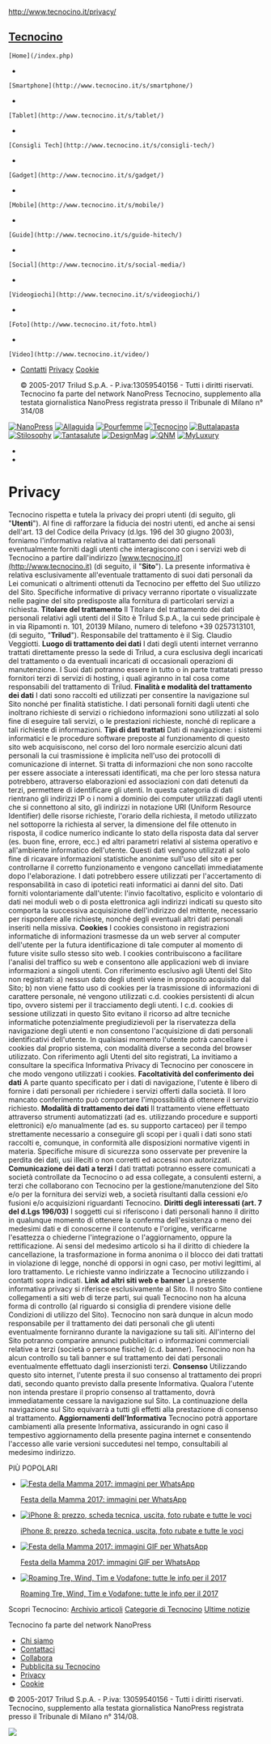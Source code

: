 http://www.tecnocino.it/privacy/

<a href="" id="open-sb" class="icon-menu"></a>

<span><a href="http://www.tecnocino.it/" class="logo home" title="Tecnocino"><span>Tecnocino</span></a></span>
-   

    [Home](/index.php)
-   

    [Smartphone](http://www.tecnocino.it/s/smartphone/)
-   

    [Tablet](http://www.tecnocino.it/s/tablet/)
-   

    [Consigli Tech](http://www.tecnocino.it/s/consigli-tech/)
-   

    [Gadget](http://www.tecnocino.it/s/gadget/)
-   

    [Mobile](http://www.tecnocino.it/s/mobile/)
-   

    [Guide](http://www.tecnocino.it/s/guide-hitech/)
-   

    [Social](http://www.tecnocino.it/s/social-media/)
-   

    [Videogiochi](http://www.tecnocino.it/s/videogiochi/)
-   

    [Foto](http://www.tecnocino.it/foto.html)
-   

    [Video](http://www.tecnocino.it/video/)
-   [Contatti](/contatti/) [Privacy](/privacy/) [Cookie](/informativacookie/)

    © 2005-2017 Trilud S.p.A. - P.iva:13059540156 - Tutti i diritti riservati.
    Tecnocino fa parte del network NanoPress Tecnocino, supplemento alla testata giornalistica NanoPress registrata presso il Tribunale di Milano n° 314/08

<a href="" class="icon-cerca"></a>

<span class="nano-network"></span> <span class="triangle-sub-menu"></span>
[<img src="http://assets.hmai.it/img/nano-network/transparent.gif" alt="NanoPress" class="sprite application nano" />](http://www.nanopress.it/ "NanoPress") [<img src="http://assets.hmai.it/img/nano-network/transparent.gif" alt="Allaguida" class="sprite application allaguida" />](http://www.allaguida.it/ "AllaGuida") [<img src="http://assets.hmai.it/img/nano-network/transparent.gif" alt="Pourfemme" class="sprite application pfwww" />](http://www.pourfemme.it/ "PourFemme") [<img src="http://assets.hmai.it/img/nano-network/transparent.gif" alt="Tecnocino" class="sprite application tcwww" />](http://www.tecnocino.it/ "Tecnocino") [<img src="http://assets.hmai.it/img/nano-network/transparent.gif" alt="Buttalapasta" class="sprite application buttalapasta" />](http://www.buttalapasta.it/ "ButtaLaPasta") [<img src="http://assets.hmai.it/img/nano-network/transparent.gif" alt="Stilosophy" class="sprite application stwww" />](http://www.stylosophy.it/ "Stylosophy") [<img src="http://assets.hmai.it/img/nano-network/transparent.gif" alt="Tantasalute" class="sprite application tantasalute" />](http://www.tantasalute.it/ "TantaSalute") [<img src="http://assets.hmai.it/img/nano-network/transparent.gif" alt="DesignMag" class="sprite application designmag" />](http://www.designmag.it/ "DesignMag") [<img src="http://assets.hmai.it/img/nano-network/transparent.gif" alt="QNM" class="sprite application qnm" />](http://www.qnm.it/ "QNM") [<img src="http://assets.hmai.it/img/nano-network/transparent.gif" alt="MyLuxury" class="sprite application myluxury" />](http://www.myluxury.it/ "MyLuxury")

-   <a href="http://www.facebook.com/tecnocino" class="icon-facebook"></a>
-   <a href="http://www.twitter.com/tecnocino" class="icon-twitter"></a>

<a href="" class="icon-cerca"></a>

<a href="#" class="btnLens icon-cerca"></a>

Privacy
=======

Tecnocino rispetta e tutela la privacy dei propri utenti (di seguito, gli "**Utenti**").
Al fine di rafforzare la fiducia dei nostri utenti, ed anche ai sensi dell'art. 13 del Codice della Privacy (d.lgs. 196 del 30 giugno 2003), forniamo l'informativa relativa al trattamento dei dati personali eventualmente forniti dagli utenti che interagiscono con i servizi web di Tecnocino a partire dall'indirizzo [www.tecnocino.it](http://www.tecnocino.it) (di seguito, il "**Sito**").
La presente informativa è relativa esclusivamente all'eventuale trattamento di suoi dati personali da Lei comunicati o altrimenti ottenuti da Tecnocino per effetto del Suo utilizzo del Sito. Specifiche informative di privacy verranno riportate o visualizzate nelle pagine del sito predisposte alla fornitura di particolari servizi a richiesta.
**Titolare del trattamento**
Il Titolare del trattamento dei dati personali relativi agli utenti del il Sito è Trilud S.p.A., la cui sede principale è in via Ripamonti n. 101, 20139 Milano, numero di telefono +39 0257313101, (di seguito, "**Trilud**").
Responsabile del trattamento è il Sig. Claudio Veggiotti.
**Luogo di trattamento dei dati**
I dati degli utenti internet verranno trattati direttamente presso la sede di Trilud, a cura esclusiva degli incaricati del trattamento o da eventuali incaricati di occasionali operazioni di manutenzione. I Suoi dati potranno essere in tutto o in parte trattatati presso fornitori terzi di servizi di hosting, i quali agiranno in tal cosa come responsabili del trattamento di Trilud.
**Finalità e modalità del trattamento dei dati**
I dati sono raccolti ed utilizzati per consentire la navigazione sul Sito nonché per finalità statistiche.
I dati personali forniti dagli utenti che inoltrano richieste di servizi o richiedono informazioni sono utilizzati al solo fine di eseguire tali servizi, o le prestazioni richieste, nonché di replicare a tali richieste di informazioni.
**Tipi di dati trattati**
Dati di navigazione: i sistemi informatici e le procedure software preposte al funzionamento di questo sito web acquisiscono, nel corso del loro normale esercizio alcuni dati personali la cui trasmissione è implicita nell'uso dei protocolli di comunicazione di internet. Si tratta di informazioni che non sono raccolte per essere associate a interessati identificati, ma che per loro stessa natura potrebbero, attraverso elaborazioni ed associazioni con dati detenuti da terzi, permettere di identificare gli utenti. In questa categoria di dati rientrano gli indirizzi IP o i nomi a dominio dei computer utilizzati dagli utenti che si connettono al sito, gli indirizzi in notazione URI (Uniform Resource Identifier) delle risorse richieste, l'orario della richiesta, il metodo utilizzato nel sottoporre la richiesta al server, la dimensione del file ottenuto in risposta, il codice numerico indicante lo stato della risposta data dal server (es. buon fine, errore, ecc.) ed altri parametri relativi al sistema operativo e all'ambiente informatico dell'utente. Questi dati vengono utilizzati al solo fine di ricavare informazioni statistiche anonime sull'uso del sito e per controllarne il corretto funzionamento e vengono cancellati immediatamente dopo l'elaborazione. I dati potrebbero essere utilizzati per l'accertamento di responsabilità in caso di ipotetici reati informatici ai danni del sito.
Dati forniti volontariamente dall'utente: l'invio facoltativo, esplicito e volontario di dati nei moduli web o di posta elettronica agli indirizzi indicati su questo sito comporta la successiva acquisizione dell'indirizzo del mittente, necessario per rispondere alle richieste, nonché degli eventuali altri dati personali inseriti nella missiva.
**Cookies**
I cookies consistono in registrazioni informatiche di informazioni trasmesse da un web server al computer dell'utente per la futura identificazione di tale computer al momento di future visite sullo stesso sito web. I cookies contribuiscono a facilitare l'analisi del traffico su web e consentono alle applicazioni web di inviare informazioni a singoli utenti. Con riferimento esclusivo agli Utenti del Sito non registrati:
a) nessun dato degli utenti viene in proposito acquisito dal Sito;
b) non viene fatto uso di cookies per la trasmissione di informazioni di carattere personale, né vengono utilizzati c.d. cookies persistenti di alcun tipo, ovvero sistemi per il tracciamento degli utenti.
I c.d. cookies di sessione utilizzati in questo Sito evitano il ricorso ad altre tecniche informatiche potenzialmente pregiudizievoli per la riservatezza della navigazione degli utenti e non consentono l'acquisizione di dati personali identificativi dell'utente. In qualsiasi momento l'utente potrà cancellare i cookies dal proprio sistema, con modalità diverse a seconda del browser utilizzato.
Con riferimento agli Utenti del sito registrati, La invitiamo a consultare la specifica Informativa Privacy di Tecnocino per conoscere in che modo vengono utilizzati i cookies.
**Facoltatività del conferimento dei dati**
A parte quanto specificato per i dati di navigazione, l'utente è libero di fornire i dati personali per richiedere i servizi offerti dalla società. Il loro mancato conferimento può comportare l'impossibilità di ottenere il servizio richiesto.
**Modalità di trattamento dei dati**
Il trattamento viene effettuato attraverso strumenti automatizzati (ad es. utilizzando procedure e supporti elettronici) e/o manualmente (ad es. su supporto cartaceo) per il tempo strettamente necessario a conseguire gli scopi per i quali i dati sono stati raccolti e, comunque, in conformità alle disposizioni normative vigenti in materia. Specifiche misure di sicurezza sono osservate per prevenire la perdita dei dati, usi illeciti o non corretti ed accessi non autorizzati.
**Comunicazione dei dati a terzi**
I dati trattati potranno essere comunicati a società controllate da Tecnocino o ad essa collegate, a consulenti esterni, a terzi che collaborano con Tecnocino per la gestione/manutenzione del Sito e/o per la fornitura dei servizi web, a società risultanti dalla cessioni e/o fusioni e/o acquisizioni riguardanti Tecnocino.
**Diritti degli interessati (art. 7 del d.Lgs 196/03)**
I soggetti cui si riferiscono i dati personali hanno il diritto in qualunque momento di ottenere la conferma dell'esistenza o meno dei medesimi dati e di conoscerne il contenuto e l'origine, verificarne l'esattezza o chiederne l'integrazione o l'aggiornamento, oppure la rettificazione. Ai sensi del medesimo articolo si ha il diritto di chiedere la cancellazione, la trasformazione in forma anonima o il blocco dei dati trattati in violazione di legge, nonché di opporsi in ogni caso, per motivi legittimi, al loro trattamento. Le richieste vanno indirizzate a Tecnocino utilizzando i contatti sopra indicati.
**Link ad altri siti web e banner**
La presente informativa privacy si riferisce esclusivamente al Sito. Il nostro Sito contiene collegamenti a siti web di terze parti, sui quali Tecnocino non ha alcuna forma di controllo (al riguardo si consiglia di prendere visione delle Condizioni di utilizzo del Sito). Tecnocino non sarà dunque in alcun modo responsabile per il trattamento dei dati personali che gli utenti eventualmente forniranno durante la navigazione su tali siti.
All'interno del Sito potranno comparire annunci pubblicitari o informazioni commerciali relative a terzi (società o persone fisiche) (c.d. banner). Tecnocino non ha alcun controllo su tali banner e sul trattamento dei dati personali eventualmente effettuato dagli inserzionisti terzi.
**Consenso**
Utilizzando questo sito internet, l'utente presta il suo consenso al trattamento dei propri dati, secondo quanto previsto dalla presente Informativa. Qualora l'utente non intenda prestare il proprio consenso al trattamento, dovrà immediatamente cessare la navigazione sul Sito. La continuazione della navigazione sul Sito equivarrà a tutti gli effetti alla prestazione di consenso al trattamento.
**Aggiornamenti dell'Informativa**
Tecnocino potrà apportare cambiamenti alla presente Informativa, assicurando in ogni caso il tempestivo aggiornamento della presente pagina internet e consentendo l'accesso alle varie versioni succedutesi nel tempo, consultabili al medesimo indirizzo.

<span class="sectTit22">PIÙ POPOLARI</span>
-   <a href="http://www.tecnocino.it/2017/05/articolo/festa-della-mamma-2017-immagini-per-whatsapp/76857/" class="trtracking"><img src="http://static.tecnocino.it/r/140x88/www.tecnocino.it/img/Festa-della-Mamma-immagini-WhatsApp.jpg" alt="Festa della Mamma 2017: immagini per WhatsApp" /></a>

    <span><a href="http://www.tecnocino.it/2017/05/articolo/festa-della-mamma-2017-immagini-per-whatsapp/76857/" class="trtracking">Festa della Mamma 2017: immagini per WhatsApp</a></span>
-   <a href="http://www.tecnocino.it/2017/05/articolo/iphone-8/72371/" class="trtracking"><img src="http://static.tecnocino.it/r/140x88/www.tecnocino.it/img/iPhone-8-foto-rubata-retro.jpeg" alt="iPhone 8: prezzo, scheda tecnica, uscita, foto rubate e tutte le voci" /></a>

    <span><a href="http://www.tecnocino.it/2017/05/articolo/iphone-8/72371/" class="trtracking">iPhone 8: prezzo, scheda tecnica, uscita, foto rubate e tutte le voci</a></span>
-   <a href="http://www.tecnocino.it/2017/05/articolo/festa-della-mamma-2017-immagini-gif-per-whatsapp/90979/" class="trtracking"><img src="http://static.tecnocino.it/r/140x88/www.tecnocino.it/img/Festa-della-Mamma-GIF-immagini-WhatsApp.jpg" alt="Festa della Mamma 2017: immagini GIF per WhatsApp" /></a>

    <span><a href="http://www.tecnocino.it/2017/05/articolo/festa-della-mamma-2017-immagini-gif-per-whatsapp/90979/" class="trtracking">Festa della Mamma 2017: immagini GIF per WhatsApp</a></span>
-   <a href="http://www.tecnocino.it/2017/03/articolo/roaming-tre-wind-tim-e-vodafone-tutte-le-info-per-il-2017/43065/" class="trtracking"><img src="http://static.tecnocino.it/r/140x88/www.tecnocino.it/img/Roaming-tariffe.jpg" alt="Roaming Tre, Wind, Tim e Vodafone: tutte le info per il 2017" /></a>

    <span><a href="http://www.tecnocino.it/2017/03/articolo/roaming-tre-wind-tim-e-vodafone-tutte-le-info-per-il-2017/43065/" class="trtracking">Roaming Tre, Wind, Tim e Vodafone: tutte le info per il 2017</a></span>

Scopri Tecnocino: [Archivio articoli](/archivi/) [Categorie di Tecnocino](/categorie/) [Ultime notizie](/page/2/)

Tecnocino fa parte del network NanoPress

-   [Chi siamo](/chi-siamo/)
-   [Contattaci](/contatti/)
-   [Collabora](/collabora/)
-   [Pubblicita su Tecnocino](http://www.tgadv.it/)
-   [Privacy](/privacy/)
-   [Cookie](/informativacookie/)

© 2005-2017 Trilud S.p.A. - P.iva: 13059540156 - Tutti i diritti riservati.
Tecnocino, supplemento alla testata giornalistica NanoPress registrata presso il Tribunale di Milano n° 314/08.

![](https://secure-it.imrworldwide.com/cgi-bin/m?ci=tgadv-it&cg=0&cc=0&ts=noscript)


